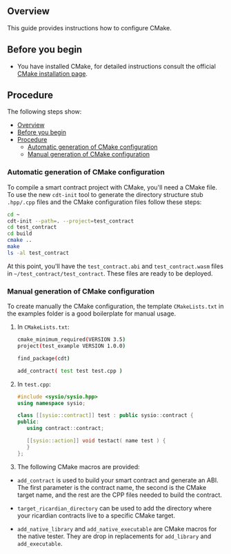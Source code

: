 <!-- ---
title: How to configure CMake
--- -->

## Overview

This guide provides instructions how to configure CMake.

## Before you begin

* You have installed CMake, for detailed instructions consult the official [CMake installation page](https://CMake.org/install/).

## Procedure

The following steps show:

* [Overview](#overview)
* [Before you begin](#before-you-begin)
* [Procedure](#procedure)
  * [Automatic generation of CMake configuration](#automatic-generation-of-cmake-configuration)
  * [Manual generation of CMake configuration](#manual-generation-of-cmake-configuration)

### Automatic generation of CMake configuration

To compile a smart contract project with CMake, you'll need a CMake file. To use the new `cdt-init` tool to generate the directory structure stub `.hpp/.cpp` files and the CMake configuration files follow these steps:

   ```sh
   cd ~
   cdt-init --path=. --project=test_contract
   cd test_contract
   cd build
   cmake ..
   make
   ls -al test_contract
   ```

At this point, you'll have the `test_contract.abi` and `test_contract.wasm` files in `~/test_contract/test_contract`. These files are ready to be deployed.

### Manual generation of CMake configuration

To create manually the CMake configuration, the template `CMakeLists.txt` in the examples folder is a good boilerplate for manual usage.

1. In `CMakeLists.txt`:

   ```sh
   cmake_minimum_required(VERSION 3.5)
   project(test_example VERSION 1.0.0)

   find_package(cdt)

   add_contract( test test test.cpp )
   ```

2. In `test.cpp`:

   ```c++
   #include <sysio/sysio.hpp>
   using namespace sysio;

   class [[sysio::contract]] test : public sysio::contract {
   public:
      using contract::contract;

      [[sysio::action]] void testact( name test ) {
      }
   };
   ```

3. The following CMake macros are provided:

* `add_contract` is used to build your smart contract and generate an ABI. The first parameter is the contract name, the second is the CMake target name, and the rest are the CPP files needed to build the contract.

* `target_ricardian_directory` can be used to add the directory where your ricardian contracts live to a specific CMake target.

* `add_native_library` and `add_native_executable` are CMake macros for the native tester. They are drop in replacements for `add_library` and `add_executable`.
